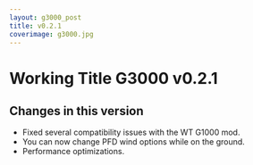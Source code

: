 ```yaml
---
layout: g3000_post
title: v0.2.1
coverimage: g3000.jpg
---
```

# Working Title G3000 v0.2.1
## Changes in this version

- Fixed several compatibility issues with the WT G1000 mod.
- You can now change PFD wind options while on the ground.
- Performance optimizations.